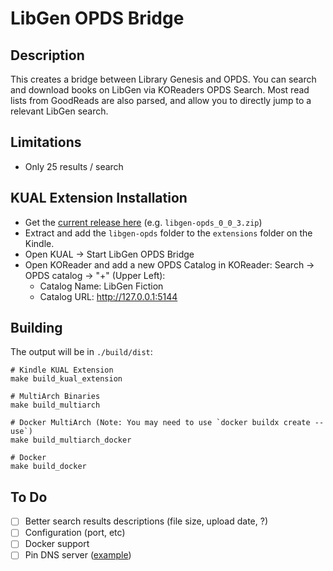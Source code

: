 # LibGen OPDS Bridge

## Description
This creates a bridge between Library Genesis and OPDS. You can search and download books on LibGen via KOReaders OPDS Search. Most read lists from GoodReads are also parsed, and allow you to directly jump to a relevant LibGen search.

## Limitations
- Only 25 results / search

## KUAL Extension Installation
- Get the [current release here](https://gitea.va.reichard.io/evan/libgen-opds/releases) (e.g. `libgen-opds_0_0_3.zip`)
- Extract and add the `libgen-opds` folder to the `extensions` folder on the Kindle.
- Open KUAL -> Start LibGen OPDS Bridge
- Open KOReader and add a new OPDS Catalog in KOReader: Search -> OPDS catalog -> "+" (Upper Left):
  - Catalog Name: LibGen Fiction
  - Catalog URL: http://127.0.0.1:5144
  
## Building
The output will be in `./build/dist`:

    # Kindle KUAL Extension
    make build_kual_extension

    # MultiArch Binaries
    make build_multiarch

    # Docker MultiArch (Note: You may need to use `docker buildx create --use`)
    make build_multiarch_docker

    # Docker
    make build_docker

## To Do
- [ ] Better search results descriptions (file size, upload date, ?)
- [ ] Configuration (port, etc)
- [ ] Docker support
- [ ] Pin DNS server ([example](https://koraygocmen.medium.com/custom-dns-resolver-for-the-default-http-client-in-go-a1420db38a5d))

